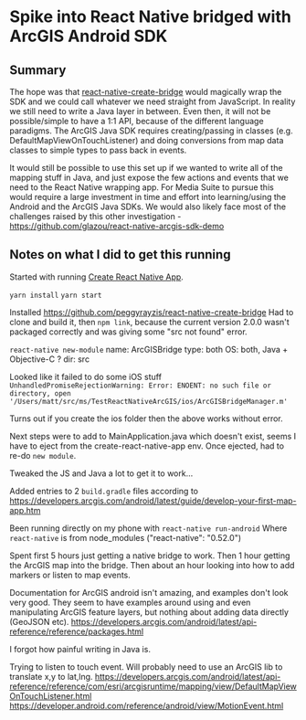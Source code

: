 # Spike into React Native bridged with ArcGIS Android SDK

## Summary

The hope was that [react-native-create-bridge](https://github.com/peggyrayzis/react-native-create-bridge) would magically wrap the SDK and we could call whatever we need straight from JavaScript. In reality we still need to write a Java layer in between. Even then, it will not be possible/simple to have a 1:1 API, because of the different language paradigms. The ArcGIS Java SDK requires creating/passing in classes (e.g. DefaultMapViewOnTouchListener) and doing conversions from map data classes to simple types to pass back in events.

It would still be possible to use this set up if we wanted to write all of the mapping stuff in Java, and just expose the few actions and events that we need to the React Native wrapping app. For Media Suite to pursue this would require a large investment in time and effort into learning/using the Android and the ArcGIS Java SDKs. We would also likely face most of the challenges raised by this other investigation - https://github.com/glazou/react-native-arcgis-sdk-demo

## Notes on what I did to get this running

Started with running [Create React Native App](https://github.com/react-community/create-react-native-app).

`yarn install`
`yarn start`

Installed https://github.com/peggyrayzis/react-native-create-bridge
Had to clone and build it, then `npm link`, because the current version 2.0.0 wasn't packaged correctly and was giving some "src not found" error.

`react-native new-module`
name: ArcGISBridge
type: both
OS: both, Java + Objective-C ?
dir: src

Looked like it failed to do some iOS stuff
`UnhandledPromiseRejectionWarning: Error: ENOENT: no such file or directory, open '/Users/matt/src/ms/TestReactNativeArcGIS/ios/ArcGISBridgeManager.m'`

Turns out if you create the ios folder then the above works without error.

Next steps were to add to MainApplication.java which doesn't exist, seems I have to eject from the create-react-native-app env.
Once ejected, had to re-do `new module`.

Tweaked the JS and Java a lot to get it to work...

Added entries to 2 `build.gradle` files according to https://developers.arcgis.com/android/latest/guide/develop-your-first-map-app.htm

Been running directly on my phone with `react-native run-android`
Where `react-native` is from node_modules ("react-native": "0.52.0")


Spent first 5 hours just getting a native bridge to work. Then 1 hour getting the ArcGIS map into the bridge. Then about an hour looking into how to add markers or listen to map events.


Documentation for ArcGIS android isn't amazing, and examples don't look very good. They seem to have examples around using and even manipulating ArcGIS feature layers, but nothing about adding data directly (GeoJSON etc).
https://developers.arcgis.com/android/latest/api-reference/reference/packages.html

I forgot how painful writing in Java is.


Trying to listen to touch event. Will probably need to use an ArcGIS lib to translate x,y to lat,lng.
https://developers.arcgis.com/android/latest/api-reference/reference/com/esri/arcgisruntime/mapping/view/DefaultMapViewOnTouchListener.html
https://developer.android.com/reference/android/view/MotionEvent.html
